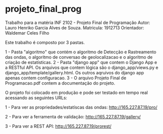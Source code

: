 # projeto_final_prog
Trabalho para a matéria INF 2102 - Projeto Final de Programação
Autor: Lauro Henriko Garcia Alves de Souza.
Matricula: 1912713
Orientador: Waldemar Celes Filho


Este trabalho é composto por 3 pastas.

1 - Pasta "algoritmo" que contém o algoritmo de Detecção e Rastreamento das ondas, o algoritmo de conversao de geolocalizacao e o algoritmo de criação de estatísticas.
2 - Pasta "django app" que contem o Django App e a RESTful API. Os arquivos que contem lógica são o django_app/views.py e django_app/template/gallery.html. Os outros aqruivos do django app apenas contem configuracao.
3 - O arquivo Projeto Final de Programacao.pdf contem a documentação do projeto.
  

O projeto foi colocado em produção e pode ser testado em tempo real acessando as seguintes URLs:

1 - Para ver as propriedades/estatíscas das ondas: http://165.227.87.19/pro/

2 - Para ver a ferramenta de validação: http://165.227.87.19/gallery/

3 - Para ver a REST API: http://165.227.87.19/prorest/


